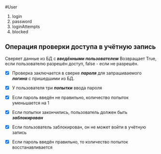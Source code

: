 #User
1. login
2. password
3. loginAttempts
4. blocked

## Операция проверки доступа в учётную запись
Сверяет данные из БД с __*введёнными пользователем*__
Возвращает True, если пользователю разрешён доступ,
false - если не разрешён.

- [x] Проверка заключается в сверке __*пароля*__ для запрашиваемого 
 __*логина*__ с пришедшими из БД.
- [x] У пользователя три __*попытки*__ ввода пароля
- [x] Если пароль введён не правильно, количество попыток уменьшается на 1
- [x] Если попытки закончились, пользователь должен быть __*заблокирован*__
- [x] Если пользователь заблокирован, он не может войти в учётную запись
- [x] Если пароль введён правильно, то количество попыток восстанавливается
  